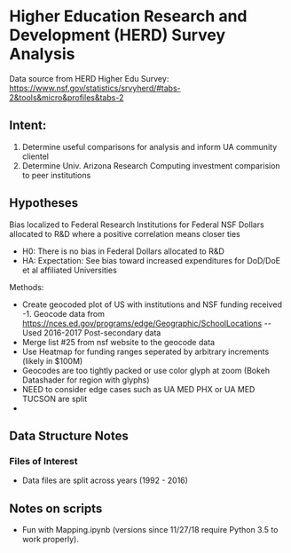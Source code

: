 # Higher Education Research and Development (HERD) Survey Analysis
Data source from HERD Higher Edu Survey: https://www.nsf.gov/statistics/srvyherd/#tabs-2&tools&micro&profiles&tabs-2

## Intent:
1. Determine useful comparisons for analysis and inform UA community clientel
2. Determine Univ. Arizona Research Computing investment comparision to peer institutions

## Hypotheses

Bias localized to Federal Research Institutions for Federal NSF Dollars allocated to R&D where a positive correlation means closer ties
- H0: There is no bias in Federal Dollars allocated to R&D 
- HA: Expectation: See bias toward increased expenditures for DoD/DoE et al affiliated Universities 

Methods:
- Create geocoded plot of US with institutions and NSF funding received
-1. Geocode data from https://nces.ed.gov/programs/edge/Geographic/SchoolLocations
-- Used 2016-2017 Post-secondary data
- Merge list #25 from nsf website to the geocode data
- Use Heatmap for funding ranges seperated by arbitrary increments (likely in $100M)
- Geocodes are too tightly packed or use color glyph at zoom (Bokeh Datashader for region with glyphs)
- NEED to consider edge cases such as UA MED PHX or UA MED TUCSON are split 
- 



## Data Structure Notes
### Files of Interest 
- Data files are split across years (1992 - 2016)

## Notes on scripts
- Fun with Mapping.ipynb (versions since 11/27/18 require Python 3.5 to work properly).  


